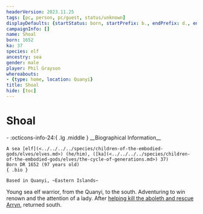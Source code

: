 ```yaml
---
headerVersion: 2023.11.25
tags: [pc, person, pc/guest, status/unknown]
displayDefaults: {startStatus: born, startPrefix: b., endPrefix: d., endStatus: died}
campaignInfo: []
name: Shoal
born: 1652
ka: 37
species: elf
ancestry: sea
gender: male
player: Phil Grayson
whereabouts:
- {type: home, location: Quanyi}
title: Shoal
hide: [toc]
---
```


# Shoal
<div class="grid cards ext-narrow-margin ext-one-column" markdown>
- :octicons-info-24:{ .lg .middle } __Biographical Information__

    A sea [elf](<../../../../species/children-of-the-embodied-gods/elves/elves.md>) (he/him), ([ka](<../../../../species/children-of-the-embodied-gods/elves/the-cycle-of-generations.md>) 37)  
    Born DR 1652 (97 years old)  
    { .bio }

    Based in Quanyi, ~Eastern Islands~
</div>


Young sea elf warrior, from the Quanyi, to the south. Adventuring to win renown and the attention of a lady. After [helping kill the aboleth and rescue Arryn](<../../../../campaigns/dunmari-frontier/session-notes/session-57-58-dufr.md>), returned south. 

